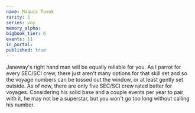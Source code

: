 ```yaml
---
name: Maquis Tuvok
rarity: 5
series: voy
memory_alpha:
bigbook_tier: 6
events: 11
in_portal:
published: true
---
```


Janeway's right hand man will be equally reliable for you. As I parrot for every SEC/SCI crew, there just aren't many options for that skill set and so the voyage numbers can be tossed out the window, or at least gently set outside. As of now, there are only five SEC/SCI crew rated better for voyages. Considering his solid base and a couple events per year to pair with it, he may not be a superstar, but you won't go too long without calling his number.
